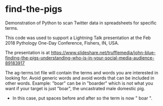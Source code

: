 # find-the-pigs
Demonstration of Python to scan Twitter data in spreadsheets for specific terms.

This code was used to support a Lightning Talk presentation at the Feb 2018 Pythology One-Day Conference, Fishers, IN, USA.

The presentation is at https://www.slideshare.net/trufflemedia/john-blue-finding-the-pigs-understanding-who-is-in-your-social-media-audience-89183917

The ag-terms.txt file will contain the terms and words you are interested in looking for. Avoid generic words and avoid words that can be included in other words. Example: "boar" can be in "boarder" which is not what you want if your target is just "boar", the uncastrated male domestic pig.
* In this case, put spaces before and after so the term is now " boar ".



